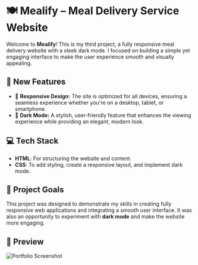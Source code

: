 # 🍽️ Mealify – Meal Delivery Service Website

Welcome to **Mealify**! This is my third project, a fully responsive meal delivery website with a sleek dark mode. I focused on building a simple yet engaging interface to make the user experience smooth and visually appealing.

## 🚀 New Features

- 📱 **Responsive Design:** The site is optimized for all devices, ensuring a seamless experience whether you're on a desktop, tablet, or smartphone.
- 🌙 **Dark Mode:** A stylish, user-friendly feature that enhances the viewing experience while providing an elegant, modern look.

## 💻 Tech Stack
- **HTML**: For structuring the website and content.
- **CSS**: To add styling, create a responsive layout, and implement dark mode.

## 📌 Project Goals
This project was designed to demonstrate my skills in creating fully responsive web applications and integrating a smooth user interface. It was also an opportunity to experiment with **dark mode** and make the website more engaging.

## 📸 Preview
![Portfolio Screenshot](https://github.com/mohamedkhaled-dev/mealify-website/blob/main/src/screenshot/Mealify.png)
